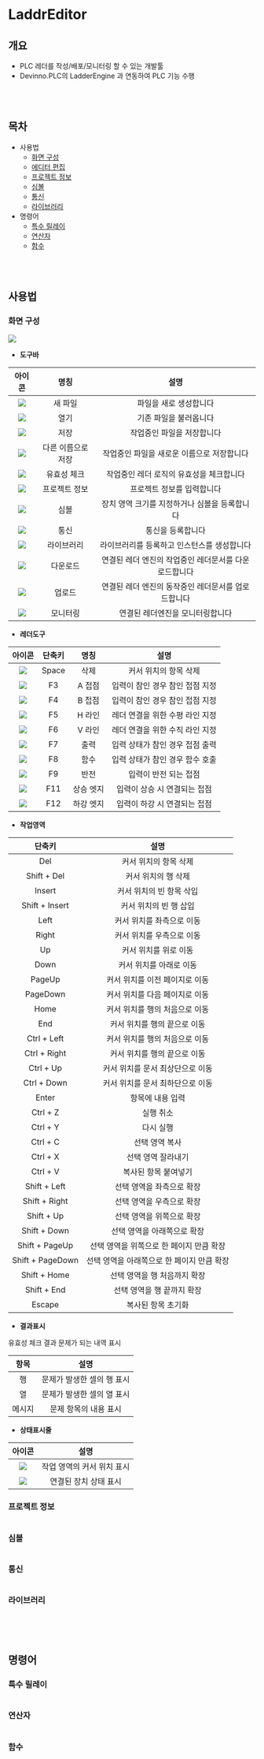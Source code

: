 # LaddrEditor

## 개요
* PLC 레더를 작성/배포/모니터링 할 수 있는 개발툴
* Devinno.PLC의 LadderEngine 과 연동하여 PLC 기능 수행

<br />
<br />  

## 목차
 * 사용법
   * [화면 구성](#화면-구성)
   * [에디터 편집](#에디터-편집)
   * [프로젝트 정보](#프로젝트-정보)
   * [심볼](#심볼)
   * [통신](#통신)
   * [라이브러리](#라이브러리)
 * 명령어
   * [특수 릴레이](#특수-릴레이)
   * [연산자](#연산자)
   * [함수](#함수)


<br />
<br />  


## 사용법

### 화면 구성
![](./imgs/화면구성.png)

* **도구바**

|아이콘|명칭|설명|
|:---:|:---:|:---:|
|![](./imgs/새파일.png)|새 파일|파일을 새로 생성합니다|
|![](./imgs/열기.png)|열기|기존 파일을 불러옵니다|
|![](./imgs/저장.png)|저장|작업중인 파일을 저장합니다|
|![](./imgs/다른이름저장.png)|다른 이름으로 저장|작업중인 파일을 새로운 이름으로 저장합니다|
|![](./imgs/체크.png)|유효성 체크|작업중인 레더 로직의 유효성을 체크합니다|
|![](./imgs/정보.png)|프로젝트 정보|프로젝트 정보를 입력합니다|
|![](./imgs/심볼.png)|심볼|장치 영역 크기를 지정하거나 심볼을 등록합니다|
|![](./imgs/통신.png)|통신|통신을 등록합니다|
|![](./imgs/라이브러리.png)|라이브러리|라이브러리를 등록하고 인스턴스를 생성합니다|
|![](./imgs/다운로드.png)|다운로드|연결된 레더 엔진의 작업중인 레더문서를 다운로드합니다|
|![](./imgs/업로드.png)|업로드|연결된 레더 엔진의 동작중인 레더문서를 업로드합니다|
|![](./imgs/모니터링.png)|모니터링|연결된 레더엔진을 모니터링합니다|

* **레더도구**

|아이콘|단축키|명칭|설명|
|:---:|:---:|:---:|:---:|
|![](./imgs/Space.png)|Space|삭제|커서 위치의 항목 삭제|
|![](./imgs/F3.png)|F3|A 접점|입력이 참인 경우 참인 접점 지정|
|![](./imgs/F4.png)|F4|B 접점|입력이 참인 경우 참인 접점 지정|
|![](./imgs/F5.png)|F5|H 라인|레더 연결을 위한 수평 라인 지정|
|![](./imgs/F6.png)|F6|V 라인|레더 연결을 위한 수직 라인 지정|
|![](./imgs/F7.png)|F7|출력|입력 상태가 참인 경우 접점 출력|
|![](./imgs/F8.png)|F8|함수|입력 상태가 참인 경우 함수 호출|
|![](./imgs/F9.png)|F9|반전|입력이 반전 되는 접점|
|![](./imgs/F11.png)|F11|상승 엣지|입력이 상승 시 연결되는 접점|
|![](./imgs/F12.png)|F12|하강 엣지|입력이 하강 시 연결되는 접점|

* **작업영역**

|단축키|설명|
|:---:|:---:|
|Del|커서 위치의 항목 삭제|
|Shift + Del|커서 위치의 행 삭제|
|Insert|커서 위치의 빈 항목 삭입|
|Shift + Insert|커서 위치의 빈 행 삽입|
|Left|커서 위치를 좌측으로 이동|
|Right|커서 위치를 우측으로 이동|
|Up|커서 위치를 위로 이동|
|Down|커서 위치를 아래로 이동|
|PageUp|커서 위치를 이전 페이지로 이동|
|PageDown|커서 위치를 다음 페이지로 이동|
|Home|커서 위치를 행의 처음으로 이동|
|End|커서 위치를 행의 끝으로 이동|
|Ctrl + Left|커서 위치를 행의 처음으로 이동|
|Ctrl + Right|커서 위치를 행의 끝으로 이동|
|Ctrl + Up|커서 위치를 문서 최상단으로 이동|
|Ctrl + Down|커서 위치를 문서 최하단으로 이동|
|Enter|항목에 내용 입력|
|Ctrl + Z|실행 취소|
|Ctrl + Y|다시 실행|
|Ctrl + C|선택 영역 복사|
|Ctrl + X|선택 영역 잘라내기|
|Ctrl + V|복사된 항목 붙여넣기|
|Shift + Left|선택 영역을 좌측으로 확장|
|Shift + Right|선택 영역을 우측으로 확장|
|Shift + Up|선택 영역을 위쪽으로 확장|
|Shift + Down|선택 영역을 아래쪽으로 확장|
|Shift + PageUp|선택 영역을 위쪽으로 한 페이지 만큼 확장|
|Shift + PageDown|선택 영역을 아래쪽으로 한 페이지 만큼 확장|
|Shift + Home|선택 영역을 행 처음까지 확장|
|Shift + End|선택 영역을 행 끝까지 확장|
|Escape|복사된 항목 초기화|


* **결과표시**

유효성 체크 결과 문제가 되는 내역 표시

|항목|설명|
|:---:|:---:|
|행|문제가 발생한 셀의 행 표시|
|열|문제가 발생한 셀의 열 표시|
|메시지|문제 항목의 내용 표시|

* **상태표시줄**

|아이콘|설명|
|:---:|:---:|
|![](./imgs/커서상태.png)|작업 영역의 커서 위치 표시|
|![](./imgs/장치상태.png)|연결된 장치 상태 표시|

### 프로젝트 정보
```
```
### 심볼
```
```
### 통신
```
```
### 라이브러리
```
```

<br />
<br />  

## 명령어

### 특수 릴레이
```
```
### 연산자
```
```
### 함수
```
```